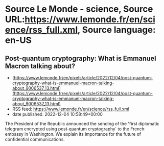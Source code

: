 # Source Le Monde - science, Source URL:https://www.lemonde.fr/en/science/rss_full.xml, Source language: en-US

## Post-quantum cryptography: What is Emmanuel Macron talking about?
 - [https://www.lemonde.fr/en/pixels/article/2022/12/04/post-quantum-cryptography-what-is-emmanuel-macron-talking-about_6006537_13.html](https://www.lemonde.fr/en/pixels/article/2022/12/04/post-quantum-cryptography-what-is-emmanuel-macron-talking-about_6006537_13.html)
 - RSS feed: https://www.lemonde.fr/en/science/rss_full.xml
 - date published: 2022-12-04 10:58:49+00:00

The President of the Republic announced the sending of the 'first diplomatic telegram encrypted using post-quantum cryptography' to the French embassy in Washington. We explain its importance for the future of confidential communications.
